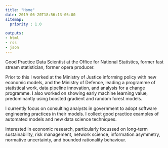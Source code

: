 ```yaml
---
title: "Home"
date: 2019-06-20T18:56:13-05:00
sitemap:
  priority : 1.0

outputs:
- html
- rss
- json
---
```

<p>Good Practice Data Scientist at the Office for National Statistics, former fast stream statistician, former opera producer.</p>

<p>Prior to this I worked at the Ministry of Justice informing policy with new economic models, and the Ministry of Defence, leading a programme of statistical work, data pipeline innovation, and analysis for a change programme. I also worked on showing early machine learning value, predominantly using boosted gradient and random forest models.</p>

<p>I currently focus on consulting analysts in government to adopt software engineering practices in their models. I collect good practice examples of automated models and new data science techniques.</p>

<p>Interested in economic research, particularly focussed on long-term sustainability, risk management, network science, information asymmetry, normative uncertainty, and bounded rationality behaviour.</p>
